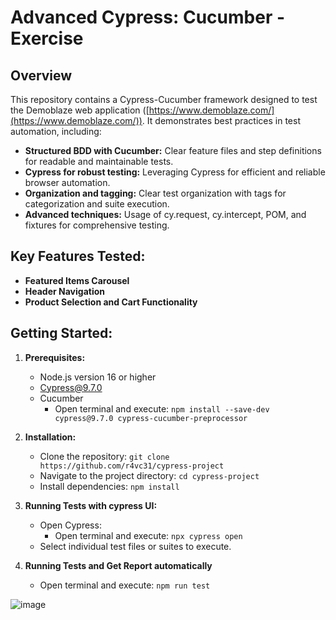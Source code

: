 
# Advanced Cypress: Cucumber - Exercise

## Overview

This repository contains a Cypress-Cucumber framework designed to test the Demoblaze web application ([https://www.demoblaze.com/](https://www.demoblaze.com/)). It demonstrates best practices in test automation, including:

- **Structured BDD with Cucumber:** Clear feature files and step definitions for readable and maintainable tests.
- **Cypress for robust testing:** Leveraging Cypress for efficient and reliable browser automation.
- **Organization and tagging:** Clear test organization with tags for categorization and suite execution.
- **Advanced techniques:** Usage of cy.request, cy.intercept, POM, and fixtures for comprehensive testing.

## Key Features Tested:

- **Featured Items Carousel**
- **Header Navigation**
- **Product Selection and Cart Functionality**

## Getting Started:

1. **Prerequisites:**
   - Node.js version 16 or higher
   - Cypress@9.7.0
   - Cucumber
     - Open terminal and execute: `npm install --save-dev cypress@9.7.0 cypress-cucumber-preprocessor`

2. **Installation:**
   - Clone the repository: `git clone https://github.com/r4vc31/cypress-project`
   - Navigate to the project directory: `cd cypress-project`
   - Install dependencies: `npm install`

3. **Running Tests with cypress UI:**
   - Open Cypress:
     - Open terminal and execute: `npx cypress open`
   - Select individual test files or suites to execute.

5. **Running Tests and Get Report automatically**
   - Open terminal and execute: `npm run test`

![image](https://github.com/r4vc31/cypress-project/assets/114179022/c141e25a-4643-4be2-bb31-12ba27ea2962)
